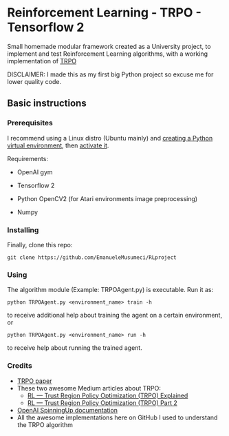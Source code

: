 # Reinforcement Learning - TRPO - Tensorflow 2

Small homemade modular framework created as a University project, to implement and test Reinforcement Learning algorithms, with a working implementation of [TRPO](https://arxiv.org/pdf/1502.05477.pdf)

DISCLAIMER: I made this as my first big Python project so excuse me for lower quality code.

## Basic instructions

### Prerequisites

I recommend using a Linux distro (Ubuntu mainly) and [creating a Python virtual environment](https://docs.python.org/3/library/venv.html), then [activate it](https://stackoverflow.com/questions/14604699/how-to-activate-virtualenv).

Requirements:

* OpenAI gym

* Tensorflow 2

* Python OpenCV2 (for Atari environments image preprocessing)

* Numpy

### Installing

Finally, clone this repo:

```
git clone https://github.com/EmanueleMusumeci/RLproject
```
### Using

The algorithm module (Example: TRPOAgent.py) is executable. Run it as:
```
python TRPOAgent.py <environment_name> train -h
```
to receive additional help about training the agent on a certain environment, or
```
python TRPOAgent.py <environment_name> run -h
```
to receive help about running the trained agent.

### Credits

* [TRPO paper](https://arxiv.org/pdf/1502.05477.pdf)
* These two awesome Medium articles about TRPO:
    * [RL — Trust Region Policy Optimization (TRPO) Explained](https://medium.com/@jonathan_hui/rl-trust-region-policy-optimization-trpo-explained-a6ee04eeeee9)
    * [RL — Trust Region Policy Optimization (TRPO) Part 2](https://medium.com/@jonathan_hui/rl-trust-region-policy-optimization-trpo-part-2-f51e3b2e373a)
* [OpenAI SpinningUp documentation](https://spinningup.openai.com/en/latest/algorithms/trpo.html)
* All the awesome implementations here on GitHub I used to understand the TRPO algorithm
